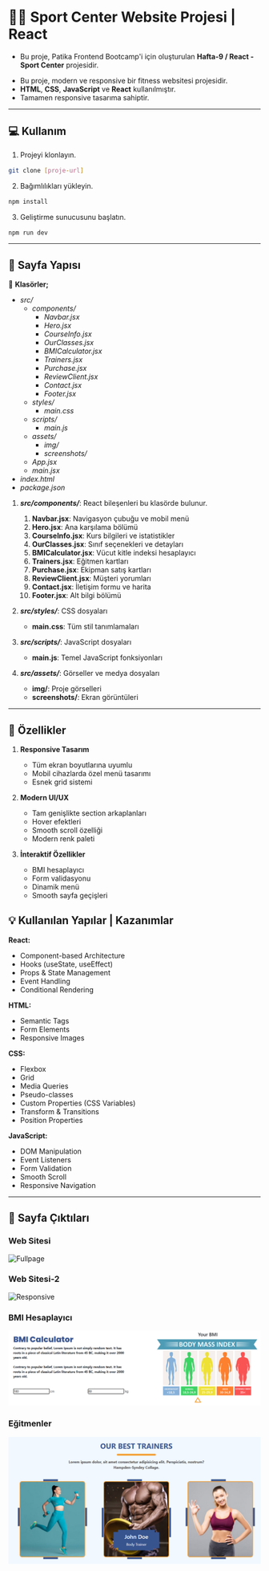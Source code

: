# 🏋🏽 Sport Center Website Projesi | React
- Bu proje, Patika Frontend Bootcamp'i için oluşturulan **Hafta-9 / React - Sport Center** projesidir.
* Bu proje, modern ve responsive bir fitness websitesi projesidir.
* **HTML**, **CSS**, **JavaScript** ve **React** kullanılmıştır.
* Tamamen responsive tasarıma sahiptir.
---

## :computer: Kullanım

1. Projeyi klonlayın.
```bash
git clone [proje-url]
```
2. Bağımlılıkları yükleyin.
```bash
npm install
```
3. Geliştirme sunucusunu başlatın.
```bash
npm run dev
```

---

## 📜 Sayfa Yapısı

:open_file_folder: **Klasörler;**
* *src/*
  * *components/*
    * *Navbar.jsx*
    * *Hero.jsx*
    * *CourseInfo.jsx*
    * *OurClasses.jsx*
    * *BMICalculator.jsx*
    * *Trainers.jsx*
    * *Purchase.jsx*
    * *ReviewClient.jsx*
    * *Contact.jsx*
    * *Footer.jsx*
  * *styles/*
    * *main.css*
  * *scripts/*
    * *main.js*
  * *assets/*
    * *img/*
    * *screenshots/*
  * *App.jsx*
  * *main.jsx*
* *index.html*
* *package.json*

1. ***src/components/***: React bileşenleri bu klasörde bulunur.
    1. **Navbar.jsx**: Navigasyon çubuğu ve mobil menü
    2. **Hero.jsx**: Ana karşılama bölümü
    3. **CourseInfo.jsx**: Kurs bilgileri ve istatistikler
    4. **OurClasses.jsx**: Sınıf seçenekleri ve detayları
    5. **BMICalculator.jsx**: Vücut kitle indeksi hesaplayıcı
    6. **Trainers.jsx**: Eğitmen kartları
    7. **Purchase.jsx**: Ekipman satış kartları
    8. **ReviewClient.jsx**: Müşteri yorumları
    9. **Contact.jsx**: İletişim formu ve harita
    10. **Footer.jsx**: Alt bilgi bölümü

2. ***src/styles/***: CSS dosyaları
    - **main.css**: Tüm stil tanımlamaları

3. ***src/scripts/***: JavaScript dosyaları
    - **main.js**: Temel JavaScript fonksiyonları

4. ***src/assets/***: Görseller ve medya dosyaları
    - **img/**: Proje görselleri
    - **screenshots/**: Ekran görüntüleri

---
## :star2: Özellikler

1. **Responsive Tasarım**
   - Tüm ekran boyutlarına uyumlu
   - Mobil cihazlarda özel menü tasarımı
   - Esnek grid sistemi

2. **Modern UI/UX**
   - Tam genişlikte section arkaplanları
   - Hover efektleri
   - Smooth scroll özelliği
   - Modern renk paleti

3. **İnteraktif Özellikler**
   - BMI hesaplayıcı
   - Form validasyonu
   - Dinamik menü
   - Smooth sayfa geçişleri

## 💡 Kullanılan Yapılar | Kazanımlar

**React:**
* Component-based Architecture
* Hooks (useState, useEffect)
* Props & State Management
* Event Handling
* Conditional Rendering

**HTML:**
* Semantic Tags
* Form Elements
* Responsive Images

**CSS:**
* Flexbox
* Grid
* Media Queries
* Pseudo-classes
* Custom Properties (CSS Variables)
* Transform & Transitions
* Position Properties

**JavaScript:**
* DOM Manipulation
* Event Listeners
* Form Validation
* Smooth Scroll
* Responsive Navigation

---

## :paperclip: Sayfa Çıktıları

### Web Sitesi

![Fullpage](./src/assets/screenshots/full-page.png)

### Web Sitesi-2

![Responsive](./src/assets/screenshots/responsive-575px.png)


### BMI Hesaplayıcı
![BMI Hesaplayıcı](./src/assets/screenshots/bmi-calc.png)

### Eğitmenler
![Eğitmenler](./src/assets/screenshots/trainers.png)